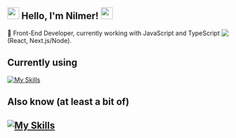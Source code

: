  ## <img src=https://c.tenor.com/DEMBqNPqyccAAAAi/genkai.gif width="27"> Hello, I'm Nilmer! <img src=https://c.tenor.com/DEMBqNPqyccAAAAi/genkai.gif width="27">

<img align='right' src="https://github-readme-stats.vercel.app/api?username=wexengos&show_icons=true&title_color=783c00&text_color=af552e&icon_color=781c00&bg_color=f8efd4&cache_seconds=2300">
🔭 Front-End Developer, currently working with JavaScript and TypeScript (React, Next.js/Node).

## Currently using
[![My Skills](https://skillicons.dev/icons?i=nextjs,react,express,ts,sass)](https://skillicons.dev)

## Also know (at least a bit of)
[![My Skills](https://skillicons.dev/icons?i=cpp,js,java)](https://skillicons.dev)
----
